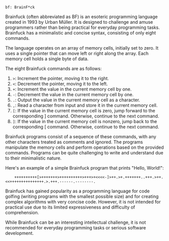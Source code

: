 `bf: BrainF*ck`

Brainfuck (often abbreviated as BF) is an esoteric programming language created in 1993 by
Urban Müller. It is designed to challenge and amuse programmers rather than being practical for
everyday programming tasks. Brainfuck has a minimalistic and concise syntax, consisting of only eight commands.

The language operates on an array of memory cells, initially set to zero. It uses a single pointer
that can move left or right along the array. Each memory cell holds a single byte of data.

The eight Brainfuck commands are as follows:

1. `>`: Increment the pointer, moving it to the right.
2. `<`: Decrement the pointer, moving it to the left.
3. `+`: Increment the value in the current memory cell by one.
4. `-`: Decrement the value in the current memory cell by one.
5. `.`: Output the value in the current memory cell as a character.
6. `,`: Read a character from input and store it in the current memory cell.
7. `[`: If the value in the current memory cell is zero, jump forward to the corresponding ] command.
	Otherwise, continue to the next command.
8. `]`: If the value in the current memory cell is nonzero, jump back to the corresponding [ command.
	Otherwise, continue to the next command.

Brainfuck programs consist of a sequence of these commands, with any other characters treated as comments
and ignored. The programs manipulate the memory cells and perform operations based on the provided commands.
Programs can be quite challenging to write and understand due to their minimalistic nature.

Here's an example of a simple Brainfuck program that prints "Hello, World!":

```
	++++++++++[>+++++++>++++++++++>+++>+<<<<-]>++.>+.+++++++..+++.>++.<<+++++++++++++++.>.+++.------.--------.
```

Brainfuck has gained popularity as a programming language for code golfing (writing programs with the smallest possible size)
and for creating complex algorithms with very concise code. However, it is not intended for practical use due to its limited
expressiveness and difficulty of comprehension.

While Brainfuck can be an interesting intellectual challenge, it is not recommended for everyday
programming tasks or serious software development.
